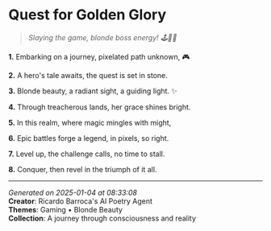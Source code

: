 # Quest for Golden Glory

> *Slaying the game, blonde boss energy! 🕹️💁‍♀️*

**1.** Embarking on a journey, pixelated path unknown, 🎮


**2.** A hero's tale awaits, the quest is set in stone.


**3.** Blonde beauty, a radiant sight, a guiding light. ✨


**4.** Through treacherous lands, her grace shines bright.


**5.** In this realm, where magic mingles with might,


**6.** Epic battles forge a legend, in pixels, so right.


**7.** Level up, the challenge calls, no time to stall.


**8.** Conquer, then revel in the triumph of it all.



---

*Generated on 2025-01-04 at 08:33:08*  
**Creator**: Ricardo Barroca's AI Poetry Agent  
**Themes**: Gaming • Blonde Beauty  
**Collection**: A journey through consciousness and reality